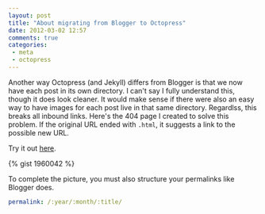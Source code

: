 ```yaml
---
layout: post
title: "About migrating from Blogger to Octopress"
date: 2012-03-02 12:57
comments: true
categories: 
 - meta
 - octopress
---
```


Another way Octopress (and Jekyll) differs from Blogger is that we now have each post in its own directory. I can't say I fully understand this, though it does look cleaner. It would make sense if there were also an easy way to have images for each post live in that same directory. Regardlss, this breaks all inbound links. Here's the 404 page I created to solve this problem. If the original URL ended with `.html`, it suggests a link to the possible new URL.

Try it out [here](/2010/07/tracking-request-queue-time-on-new-relic-rpm-with-varnish.html).

{% gist 1960042 %}

To complete the picture, you must also structure your permalinks like Blogger does.

``` yml _config.yml
permalink: /:year/:month/:title/
```

